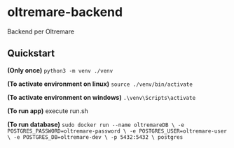 # oltremare-backend
Backend per Oltremare


## Quickstart

**(Only once)** `python3 -m venv ./venv`

**(To activate environment on linux)** `source ./venv/bin/activate`

**(To activate environment on windows)** `.\venv\Scripts\activate`

**(To run app)** execute run.sh

**(To run database)** `sudo docker run --name oltremareDB \
 -e POSTGRES_PASSWORD=oltremare-password \
 -e POSTGRES_USER=oltremare-user \
 -e POSTGRES_DB=oltremare-dev \
 -p 5432:5432 \
 postgres`